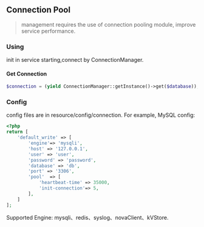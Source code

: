 ## Connection Pool
> management requires the use of connection pooling module, improve service performance.

### Using
init in service starting,connect by ConnectionManager.

#### Get Connection
``` php
$connection = (yield ConnectionManager::getInstance()->get($database));
```

### Config
config files are in resource/config/connection. For example, MySQL config:
``` php
<?php
return [
    'default_write' => [
        'engine'=> 'mysqli',
        'host' => '127.0.0.1',
        'user' => 'user',
        'password' => 'password',
        'database' => 'db',
        'port' => '3306',
        'pool'  => [
            'heartbeat-time' => 35000,
            'init-connection'=> 5,
        ],
    ]
];
```
Supported Engine: mysqli、redis、syslog、novaClient、kVStore.


